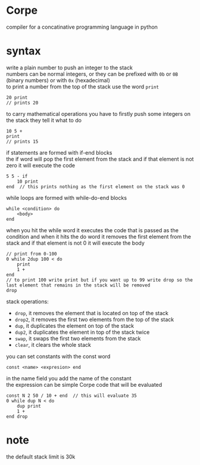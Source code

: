 # Corpe
compiler for a concatinative programming language in python

# syntax
write a plain number to push an integer to the stack  
numbers can be normal integers, or they can be prefixed with `0b` or `0B` (binary numbers) or with `0x` (hexadecimal)  
to print a number from the top of the stack use the word `print`  

```
20 print
// prints 20
```

to carry mathematical operations you have to firstly push some integers on the stack they tell it what to do
```
10 5 +
print
// prints 15
```

if statements are formed with if-end blocks  
the if word will pop the first element from the stack and if that element is not zero it will execute the code
```
5 5 - if 
    10 print
end  // this prints nothing as the first element on the stack was 0
```

while loops are formed with while-do-end blocks
```
while <condition> do
    <body>
end
```
when you hit the while word it executes the code that is passed as the condition and when it hits the do word it removes
the first element from the stack and if that element is not 0 it will execute the body

```
// print from 0-100
0 while 2dup 100 < do
    print
    1 +
end
// to print 100 write print but if you want up to 99 write drop so the last element that remains in the stack will be removed
drop
```

stack operations:  
- `drop`, it removes the element that is located on top of the stack
- `drop2`,  it removes the first two elements from the top of the stack
- `dup`,  it duplicates the element on top of the stack
- `dup2`, it duplicates the element in top of the stack twice
- `swap`, it swaps the first two elements from the stack
- `clear`, it clears the whole stack

you can set constants with the const word
```
const <name> <expresion> end
```
in the name field you add the name of the constant  
the expression can be simple Corpe code that will be evaluated

```
const N 2 50 / 10 + end  // this will evaluate 35
0 while dup N < do
    dup print
    1 +
end drop
```


# note 
the default stack limit is 30k